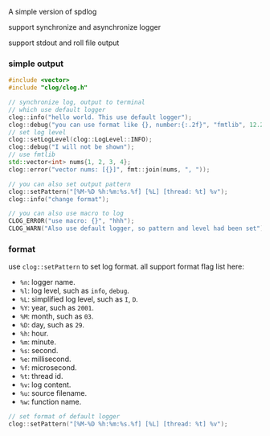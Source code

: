 A simple version of spdlog

support synchronize and asynchronize logger

support stdout and roll file output

### simple output

```c++
#include <vector>
#include "clog/clog.h"

// synchronize log, output to terminal
// which use default logger
clog::info("hello world. This use default logger");
clog::debug("you can use format like {}, number:{:.2f}", "fmtlib", 12.2311);
// set log level
clog::setLogLevel(clog::LogLevel::INFO);
clog::debug("I will not be shown");
// use fmtlib 
std::vector<int> nums{1, 2, 3, 4};
clog::error("vector nums: [{}]", fmt::join(nums, ", "));

// you can also set output pattern
clog::setPattern("[%M-%D %h:%m:%s.%f] [%L] [thread: %t] %v");
clog::info("change format");

// you can also use macro to log
CLOG_ERROR("use macro: {}", "hhh");
CLOG_WARN("Also use default logger, so pattern and level had been set");
```

### format

use `clog::setPattern` to set log format.
all support format flag list here:

* `%n`: logger name.
* `%l`: log level, such as `info`, `debug`.
* `%L`: simplified log level, such as `I`, `D`.
* `%Y`: year, such as `2001`.
* `%M`: month, such as `03`.
* `%D`: day, such as `29`.
* `%h`: hour.
* `%m`: minute.
* `%s`: second.
* `%e`: millisecond.
* `%f`: microsecond.
* `%t`: thread id.
* `%v`: log content.
* `%u`: source filename.
* `%w`: function name.


```c++
// set format of default logger
clog::setPattern("[%M-%D %h:%m:%s.%f] [%L] [thread: %t] %v");
```